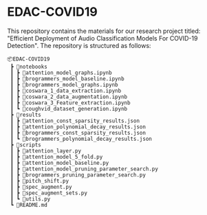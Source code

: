 # EDAC-COVID19

This repository contains the materials for our research project titled: "Efficient Deployment of Audio Classification Models For COVID-19 Detection". The repository is structured as follows:
```
📦EDAC-COVID19
 ┣ 📂notebooks
 ┃ ┣ 📜attention_model_graphs.ipynb
 ┃ ┣ 📜brogrammers_model_baseline.ipynb
 ┃ ┣ 📜brogrammers_model_graphs.ipynb
 ┃ ┣ 📜coswara_1_data_extraction.ipynb
 ┃ ┣ 📜coswara_2_data_augmentation.ipynb
 ┃ ┣ 📜coswara_3_Feature_extraction.ipynb
 ┃ ┗ 📜coughvid_dataset_generation.ipynb
 ┣ 📂results
 ┃ ┣ 📜attention_const_sparsity_results.json
 ┃ ┣ 📜attention_polynomial_decay_results.json
 ┃ ┣ 📜brogrammers_const_sparsity_results.json
 ┃ ┗ 📜brogrammers_polynomial_decay_results.json
 ┣ 📂scripts
 ┃ ┣ 📜attention_layer.py
 ┃ ┣ 📜attention_model_5_fold.py
 ┃ ┣ 📜attention_model_baseline.py
 ┃ ┣ 📜attention_model_pruning_parameter_search.py
 ┃ ┣ 📜brogrammers_pruning_parameter_search.py
 ┃ ┣ 📜pitch_shift.py
 ┃ ┣ 📜spec_augment.py
 ┃ ┣ 📜spec_augment_sets.py
 ┃ ┗ 📜utils.py
 ┗ 📜README.md
```
